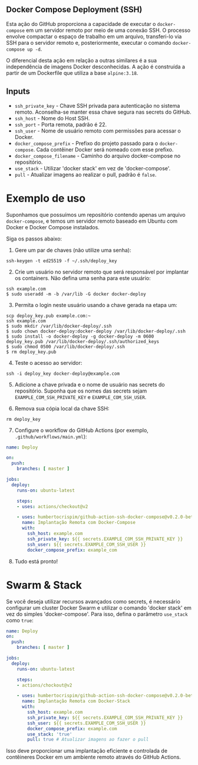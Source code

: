 ## Docker Compose Deployment (SSH)
Esta ação do GitHub proporciona a capacidade de executar o `docker-compose` em um servidor remoto por meio de uma conexão SSH. O processo envolve compactar o espaço de trabalho em um arquivo, transferi-lo via SSH para o servidor remoto e, posteriormente, executar o comando `docker-compose up -d`.

O diferencial desta ação em relação a outras similares é a sua independência de imagens Docker desconhecidas. A ação é construída a partir de um Dockerfile que utiliza a base `alpine:3.18`.

## Inputs

* `ssh_private_key` - Chave SSH privada para autenticação no sistema remoto. Aconselha-se manter essa chave segura nas secrets do GitHub.
* `ssh_host` - Nome do Host SSH.
* `ssh_port` - Porta remota, padrão é 22.
* `ssh_user` - Nome de usuário remoto com permissões para acessar o Docker.
* `docker_compose_prefix` - Prefixo do projeto passado para o `docker-compose`. Cada contêiner Docker será nomeado com esse prefixo.
* `docker_compose_filename` - Caminho do arquivo docker-compose no repositório.
* `use_stack` - Utilizar 'docker stack' em vez de 'docker-compose'.
* `pull` - Atualizar imagens ao realizar o pull, padrão é `false`.

# Exemplo de uso

Suponhamos que possuímos um repositório contendo apenas um arquivo `docker-compose`, e temos um servidor remoto baseado em Ubuntu com Docker e Docker Compose instalados.

Siga os passos abaixo:

1. Gere um par de chaves (não utilize uma senha):

```
ssh-keygen -t ed25519 -f ~/.ssh/deploy_key
```

2. Crie um usuário no servidor remoto que será responsável por implantar os containers. Não defina uma senha para este usuário:

```
ssh example.com
$ sudo useradd -m -b /var/lib -G docker docker-deploy
```

3. Permita o login neste usuário usando a chave gerada na etapa um:

```
scp deploy_key.pub example.com:~
ssh example.com
$ sudo mkdir /var/lib/docker-deploy/.ssh
$ sudo chown docker-deploy:docker-deploy /var/lib/docker-deploy/.ssh
$ sudo install -o docker-deploy -g docker-deploy -m 0600 deploy_key.pub /var/lib/docker-deploy/.ssh/authorized_keys
$ sudo chmod 0500 /var/lib/docker-deploy/.ssh
$ rm deploy_key.pub
```

4. Teste o acesso ao servidor:

```
ssh -i deploy_key docker-deploy@example.com
```

5. Adicione a chave privada e o nome de usuário nas secrets do repositório. Suponha que os nomes das secrets sejam `EXAMPLE_COM_SSH_PRIVATE_KEY` e `EXAMPLE_COM_SSH_USER`.

6. Remova sua cópia local da chave SSH:

```
rm deploy_key
```

7. Configure o workflow do GitHub Actions (por exemplo, `.github/workflows/main.yml`):

```yaml
name: Deploy

on:
  push:
    branches: [ master ]

jobs:
  deploy:
    runs-on: ubuntu-latest

    steps:
    - uses: actions/checkout@v2

    - uses: humbertocrispim/github-action-ssh-docker-compose@v0.2.0-beta
      name: Implantação Remota com Docker-Compose
      with:
        ssh_host: example.com
        ssh_private_key: ${{ secrets.EXAMPLE_COM_SSH_PRIVATE_KEY }}
        ssh_user: ${{ secrets.EXAMPLE_COM_SSH_USER }}
        docker_compose_prefix: example_com
```

8. Tudo está pronto!

# Swarm & Stack

Se você deseja utilizar recursos avançados como secrets, é necessário configurar um cluster Docker Swarm e utilizar o comando 'docker stack' em vez do simples 'docker-compose'. Para isso, defina o parâmetro `use_stack` como `true`:

```yaml
name: Deploy
on:
  push:
    branches: [ master ]

jobs:
  deploy:
    runs-on: ubuntu-latest

    steps:
    - actions/chockout@v2

    - uses: humbertocrispim/github-action-ssh-docker-compose@v0.2.0-beta
      name: Implantação Remota com Docker-Stack
      with:
        ssh_host: example.com
        ssh_private_key: ${{ secrets.EXAMPLE_COM_SSH_PRIVATE_KEY }}
        ssh_user: ${{ secrets.EXAMPLE_COM_SSH_USER }}
        docker_compose_prefix: example.com
        use_stack: 'true'
        pull: true # Atualizar imagens ao fazer o pull
```

Isso deve proporcionar uma implantação eficiente e controlada de contêineres Docker em um ambiente remoto através do GitHub Actions.